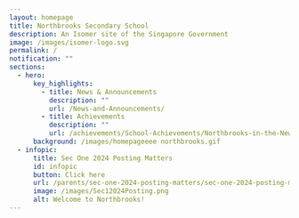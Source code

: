 ```yaml
---
layout: homepage
title: Northbrooks Secondary School
description: An Isomer site of the Singapore Government
image: /images/isomer-logo.svg
permalink: /
notification: ""
sections:
  - hero:
      key_highlights:
        - title: News & Announcements
          description: ""
          url: /News-and-Announcements/
        - title: Achievements
          description: ""
          url: /achievements/School-Achievements/Northbrooks-in-the-News-2020-2021/
      background: /images/homepageeee northbrooks.gif
  - infopic:
      title: Sec One 2024 Posting Matters
      id: infopic
      button: Click here
      url: /parents/sec-one-2024-posting-matters/sec-one-2024-posting-matters/
      image: /images/Sec12024Posting.png
      alt: Welcome to Northbrooks!
---
```

